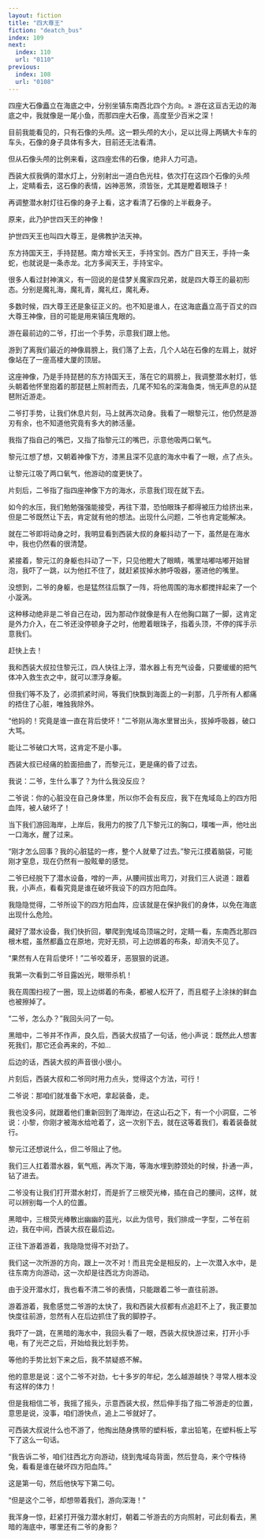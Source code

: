 ```yaml
---
layout: fiction
title: "四大尊王"
fiction: "deatch_bus"
index: 109
next:
  index: 110
  url: "0110"
previous:
  index: 108
  url: "0108"
---
```

四座大石像矗立在海底之中，分别坐镇东南西北四个方向。≥  游在这亘古无边的海底之中，我就像是一尾小鱼，而那四座大石像，高度至少百米之深！

目前我能看见的，只有石像的头颅。这一颗头颅的大小，足以比得上两辆大卡车的车头，石像的身子具体有多大，目前还无法看清。

但从石像头颅的比例来看，这四座宏伟的石像，绝非人力可造。

西装大叔我俩的潜水灯上，分别射出一道白色光柱，依次打在这四个石像的头颅上，定睛看去，这石像的表情，凶神恶煞，须皆张，尤其是瞪着眼珠子！

再调整潜水射灯往石像的身子上看，这才看清了石像的上半截身子。

原来，此乃护世四天王的神像！

护世四天王也叫四大尊王，是佛教护法天神。

东方持国天王，手持琵琶。南方增长天王，手持宝剑。西方广目天王，手持一条蛇，也就说是一条赤龙。北方多闻天王，手持宝伞。

很多人看过封神演义，有一回说的是佳梦关魔家四兄弟，就是四大尊王的最初形态。分别是魔礼海，魔礼青，魔礼红，魔礼寿。

多数时候，四大尊王还是象征正义的。也不知是谁人，在这海底矗立高于百丈的四大尊王神像，目的可能是用来镇压鬼眼的。

游在最前边的二爷，打出一个手势，示意我们跟上他。

游到了离我们最近的神像肩膀上，我们落了上去，几个人站在石像的左肩上，就好像站在了一座高楼大厦的顶层。

这座神像，乃是手持琵琶的东方持国天王，落在它的肩膀上，我调整潜水射灯，低头朝着他怀里抱着的那琵琶上照射而去，几尾不知名的深海鱼类，悄无声息的从琵琶附近游走。

二爷打手势，让我们休息片刻，马上就再次动身。我看了一眼黎元江，他仍然是游刃有余，也不知道他究竟有多大的肺活量。

我指了指自己的嘴巴，又指了指黎元江的嘴巴，示意他吸两口氧气。

黎元江想了想，又朝着神像下方，漆黑且深不见底的海水中看了一眼，点了点头。

让黎元江吸了两口氧气，他游动的度更快了。

片刻后，二爷指了指四座神像下方的海水，示意我们现在就下去。

如今的水压，我们勉勉强强能接受，再往下潜，恐怕眼珠子都得被压力给挤出来，但是二爷既然让下去，肯定就有他的想法。出现什么问题，二爷也肯定能解决。

就在二爷即将动身之时，我明显看到西装大叔的身躯抖动了一下，虽然是在海水中，我也仍然看的很清楚。

紧接着，黎元江的身躯也抖动了一下，只见他瞪大了眼睛，嘴里咕嘟咕嘟开始冒泡，我吓了一跳，以为他扛不住了，就赶紧拔掉水肺呼吸器，塞进他的嘴里。

没想到，二爷的身躯，也是猛然往后飘了一阵，将他周围的海水都搅拌起来了一个小漩涡。

这种移动绝非是二爷自己在动，因为那动作就像是有人在他胸口踹了一脚，这肯定是外力介入，在二爷还没停顿身子之时，他瞪着眼珠子，指着头顶，不停的挥手示意我们。

赶快上去！

我和西装大叔拉住黎元江，四人快往上浮，潜水器上有充气设备，只要缓缓的把气体冲入救生衣之中，就可以漂浮身躯。

但我们等不及了，必须抓紧时间，等我们快飘到海面上的一刹那，几乎所有人都痛的捂住了心脏，唯独我除外。

“他妈的！究竟是谁一直在背后使坏！”二爷刚从海水里冒出头，拔掉呼吸器，破口大骂。

能让二爷破口大骂，这肯定不是小事。

西装大叔已经痛的脸面扭曲了，而黎元江，更是痛的昏了过去。

我说：二爷，生什么事了？为什么我没反应？

二爷说：你的心脏没在自己身体里，所以你不会有反应，我下在鬼域岛上的四方阳血阵，被人破坏了！

当下我们游回海岸，上岸后，我用力的按了几下黎元江的胸口，噗嗤一声，他吐出一口海水，醒了过来。

“刚才怎么回事？我的心脏猛的一疼，整个人就晕了过去。”黎元江摸着脑袋，可能刚才窒息，现在仍然有一股眩晕的感觉。

二爷已经脱下了潜水设备，噌的一声，从腰间拔出弯刀，对我们三人说道：跟着我，小声点，看看究竟是谁在破坏我设下的四方阳血阵。

我隐隐觉得，二爷所设下的四方阳血阵，应该就是在保护我们的身体，以免在海底出现什么危险。

藏好了潜水设备，我们快折回，攀爬到鬼域岛顶端之时，定睛一看，东南西北那四根木棍，虽然都矗立在原地，完好无损，可上边绑着的布条，却消失不见了。

“果然有人在背后使坏！”二爷咬着牙，恶狠狠的说道。

我第一次看到二爷目露凶光，眼带杀机！

我在周围扫视了一圈，现上边绑着的布条，都被人松开了，而且棍子上涂抹的鲜血也被擦掉了。

“二爷，怎么办？”我回头问了一句。

黑暗中，二爷并不作声，良久后，西装大叔插了一句话，他小声说：既然此人想害死我们，那它还会再来的，不如...

后边的话，西装大叔的声音很小很小。

片刻后，西装大叔和二爷同时用力点头，觉得这个方法，可行！

二爷说：那咱们就准备下水吧，拿起装备，走。

我也没多问，就跟着他们重新回到了海岸边，在这山石之下，有一个小洞窟，二爷说：小黎，你刚才被海水给呛着了，这一次别下去，就在这等着我们，看着装备就行。

黎元江还想说什么，但二爷阻止了他。

我们三人扛着潜水器，氧气瓶，再次下海，等海水埋到脖颈处的时候，扑通一声，钻了进去。

二爷没有让我们打开潜水射灯，而是折了三根荧光棒，插在自己的腰间，这样，就可以辨别每一个人的位置。

黑暗中，三根荧光棒散出幽幽的蓝光，以此为信号，我们排成一字型，二爷在前边，我在中间，西装大叔在最后边。

正往下游着游着，我隐隐觉得不对劲了。

我们这一次所游的方向，跟上一次不对！而且完全是相反的，上一次潜入水中，是往东南方向游动，这一次却是往西北方向游动。

由于没开潜水灯，我也看不清二爷的表情，只能跟着二爷一直往前游。

游着游着，我愈感觉二爷游的太快了，我和西装大叔都有点追赶不上了，我正要加快度往前游，忽然有人在后边抓住了我的脚脖子。

我吓了一跳，在黑暗的海水中，我回头看了一眼，西装大叔快游过来，打开小手电，有了光芒之后，开始给我比划手势。

等他的手势比划下来之后，我不禁疑惑不解。

他的意思是说：这个二爷不对劲，七十多岁的年纪，怎么越游越快？寻常人根本没有这样的体力！

但是我相信二爷，我摇了摇头，示意西装大叔，然后伸手指了指二爷游走的位置，意思是说，没事，咱们游快点，追上二爷就好了。

可西装大叔说什么也不游了，他掏出随身携带的塑料板，拿出铅笔，在塑料板上写下了这么一句话。

“我告诉二爷，咱们往西北方向游动，绕到鬼域岛背面，然后登岛，来个守株待兔，看看是谁在破坏四方阳血阵。”

这是第一句，然后他快写下第二句。

“但是这个二爷，却想带着我们，游向深海！”

我浑身一惊，赶紧打开强力潜水射灯，朝着二爷游去的方向照射，可此刻看去，黑暗的海底中，哪里还有二爷的身影？